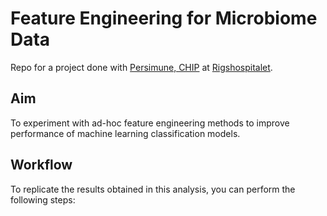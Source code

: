 # Feature Engineering for Microbiome Data
Repo for a project done with [Persimune, CHIP](https://www.persimune.dk/) at [Rigshospitalet](https://www.rigshospitalet.dk/).

## Aim
To experiment with ad-hoc feature engineering methods to improve performance of machine learning classification models.

## Workflow
To replicate the results obtained in this analysis, you can perform the following steps:

